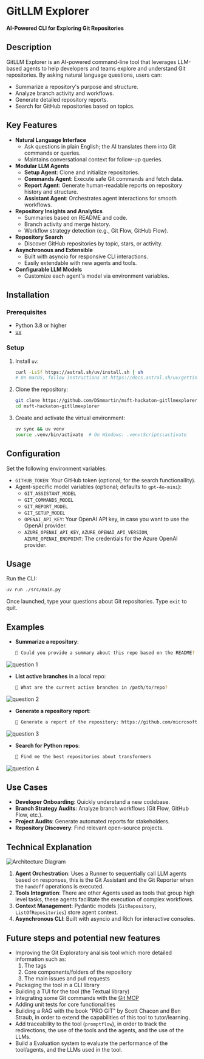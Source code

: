 # GitLLM Explorer
**AI-Powered CLI for Exploring Git Repositories**

## Description

GitLLM Explorer is an AI-powered command-line tool that leverages LLM-based agents to help developers and teams explore and understand Git repositories. By asking natural language questions, users can:

- Summarize a repository's purpose and structure.
- Analyze branch activity and workflows.
- Generate detailed repository reports.
- Search for GitHub repositories based on topics.

## Key Features

- **Natural Language Interface**
  - Ask questions in plain English; the AI translates them into Git commands or queries.
  - Maintains conversational context for follow-up queries.
- **Modular LLM Agents**
  - **Setup Agent**: Clone and initialize repositories.
  - **Commands Agent**: Execute safe Git commands and fetch data.
  - **Report Agent**: Generate human-readable reports on repository history and structure.
  - **Assistant Agent**: Orchestrates agent interactions for smooth workflows.
- **Repository Insights and Analytics**
  - Summaries based on README and code.
  - Branch activity and merge history.
  - Workflow strategy detection (e.g., Git Flow, GitHub Flow).
- **Repository Search**
  - Discover GitHub repositories by topic, stars, or activity.
- **Asynchronous and Extensible**
  - Built with asyncio for responsive CLI interactions.
  - Easily extendable with new agents and tools.
- **Configurable LLM Models**
  - Customize each agent's model via environment variables.

## Installation

### Prerequisites

- Python 3.8 or higher
- [uv](https://github.com/astral-sh/uv)

### Setup

1. Install `uv`:

   ```bash
   curl -LsSf https://astral.sh/uv/install.sh | sh
   # On macOS, follow instructions at https://docs.astral.sh/uv/getting-started/installation/
   ```

2. Clone the repository:

   ```bash
   git clone https://github.com/DSmmartin/msft-hackaton-gitllmexplorer.git
   cd msft-hackaton-gitllmexplorer
   ```

3. Create and activate the virtual environment:

   ```bash
   uv sync && uv venv
   source .venv/bin/activate  # On Windows: .venv\Scripts\activate
   ```


## Configuration

Set the following environment variables:

- `GITHUB_TOKEN`: Your GitHub token (optional; for the search functionallity).
- Agent-specific model variables (optional; defaults to `gpt-4o-mini`):
  - `GIT_ASSISTANT_MODEL`
  - `GIT_COMMANDS_MODEL`
  - `GIT_REPORT_MODEL`
  - `GIT_SETUP_MODEL`
  - `OPENAI_API_KEY`: Your OpenAI API key, in case you want to use the OpenAI provider.
  - `AZURE_OPENAI_API_KEY`, `AZURE_OPENAI_API_VERSION`,  `AZURE_OPENAI_ENDPOINT`: The credentials for the Azure OpenAI provider.


## Usage

Run the CLI:

```bash
uv run ./src/main.py
```

Once launched, type your questions about Git repositories. Type `exit` to quit.

## Examples

- **Summarize a repository**:

  ```bash
  💬 Could you provide a summary about this repo based on the README? The URL is https://github.com/microsoft/promptflow.git
  ```

![question 1](./doc/q1.gif)

- **List active branches** in a local repo:

  ```bash
  💬 What are the current active branches in /path/to/repo?
  ```

![question 2](./doc/q2.gif)

- **Generate a repository report**:

  ```bash
  💬 Generate a report of the repository: https://github.com/microsoft/promptflow.git
  ```

![question 3](./doc/q3.gif)

- **Search for Python repos**:

  ```bash
  💬 Find me the best repositories about transformers
  ```

![question 4](./doc/q4.gif)

## Use Cases

- **Developer Onboarding**: Quickly understand a new codebase.
- **Branch Strategy Audits**: Analyze branch workflows (Git Flow, GitHub Flow, etc.).
- **Project Audits**: Generate automated reports for stakeholders.
- **Repository Discovery**: Find relevant open-source projects.

## Technical Explanation

![Architecture Diagram](doc/architecture.png)

1. **Agent Orchestration**: Uses a Runner to sequentially call LLM agents based on responses, this is the Git Assistant and the Git Reporter when the `handoff` operations is executed.
2. **Tools Integration**: There are other Agents used as tools that group high level tasks, these agents facilitate the execution of complex workflows.
3. **Context Management**: Pydantic models (`GitRepository`, `ListOfRepositories`) store agent context.
4. **Asynchronous CLI**: Built with asyncio and Rich for interactive consoles.


## Future steps and potential new features

- Improving the Git Exploratory analisis tool which more detailed information such as:
    1. The tags
    2. Core components/folders of the repository
    3. The main issues and pull requests
- Packaging the tool in a CLI library
- Building a TUI for the tool (the Textual library)
- Integrating some Git commands with the [Git MCP](https://github.com/modelcontextprotocol/servers/tree/main/src/git)
- Adding unit tests for core functionalities
- Building a RAG with the book "PRO GIT" by Scott Chacon and Ben Straub, in order to extend the capabilities of this tool to tutor/learning.
- Add traceability to the tool (`promptflow`), in order to track the redirections, the use of the tools and the agents, and the use of the LLMs.
- Build a Evaluation system to evaluate the performance of the tool/agents, and the LLMs used in the tool.
